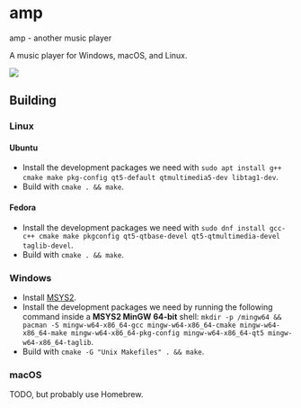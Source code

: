# amp
amp - another music player

A music player for Windows, macOS, and Linux.

<img src="https://i.imgur.com/sWu9CkD.png">

## Building

### Linux

#### Ubuntu
* Install the development packages we need with `sudo apt install g++ cmake make pkg-config qt5-default qtmultimedia5-dev libtag1-dev`.
* Build with `cmake . && make`.

#### Fedora
* Install the development packages we need with `sudo dnf install gcc-c++ cmake make pkgconfig qt5-qtbase-devel qt5-qtmultimedia-devel taglib-devel`.
* Build with `cmake . && make`.

### Windows
* Install [MSYS2](http://msys2.github.io/). 
* Install the development packages we need by running the following command inside a **MSYS2 MinGW 64-bit** shell: `mkdir -p /mingw64 && pacman -S mingw-w64-x86_64-gcc mingw-w64-x86_64-cmake mingw-w64-x86_64-make mingw-w64-x86_64-pkg-config mingw-w64-x86_64-qt5 mingw-w64-x86_64-taglib`.
* Build with `cmake -G "Unix Makefiles" . && make`. 

### macOS
TODO, but probably use Homebrew.
